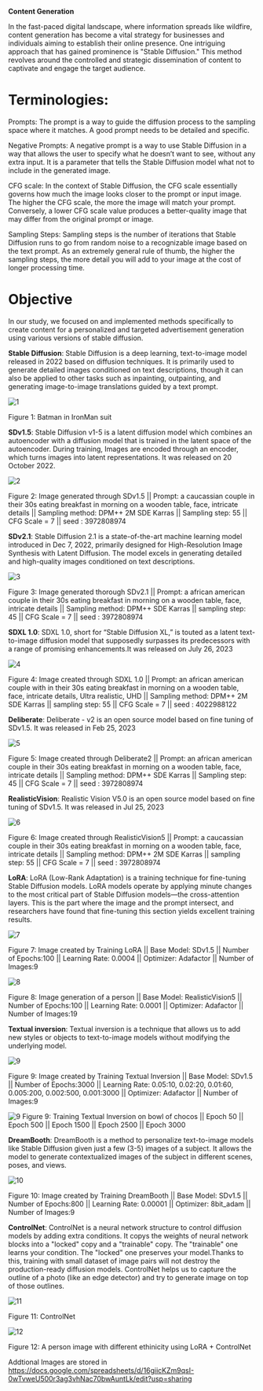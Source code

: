 ﻿**Content Generation**

In the fast-paced digital landscape, where information spreads like wildfire, content generation has become a vital strategy for businesses and individuals aiming to establish their online presence. One intriguing approach that has gained prominence is "Stable Diffusion." This method revolves around the controlled and strategic dissemination of content to captivate and engage the target audience.

# <a name="_toc135249779"></a>Terminologies:
<a name="_toc135249780"></a>Prompts: The prompt is a way to guide the diffusion process to the sampling space where it matches. A good prompt needs to be detailed and specific.

<a name="_toc135249780"></a>Negative Prompts: A negative prompt is a way to use Stable Diffusion in a way that allows the user to specify what he doesn’t want to see, without any extra input. It is a parameter that tells the Stable Diffusion model what not to include in the generated image.

<a name="_toc135249780"></a>CFG scale: In the context of Stable Diffusion, the CFG scale essentially governs how much the image looks closer to the prompt or input image. The higher the CFG scale, the more the image will match your prompt. Conversely, a lower CFG scale value produces a better-quality image that may differ from the original prompt or image.

<a name="_toc135249780"></a>Sampling Steps: Sampling steps is the number of iterations that Stable Diffusion runs to go from random noise to a recognizable image based on the text prompt. As an extremely general rule of thumb, the higher the sampling steps, the more detail you will add to your image at the cost of longer processing time.

# <a name="_toc135249784"></a>Objective
In our study, we focused on and implemented methods specifically to create content for a personalized and targeted advertisement generation using various versions of stable diffusion.

<a name="_toc135249780"></a>**Stable Diffusion**: Stable Diffusion is a deep learning, text-to-image model released in 2022 based on diffusion techniques. It is primarily used to generate detailed images conditioned on text descriptions, though it can also be applied to other tasks such as inpainting, outpainting, and generating image-to-image translations guided by a text prompt.

![1](https://user-images.githubusercontent.com/110606035/260971587-549e4bb1-d714-4185-ba22-3323a0b4c81e.png)

Figure 1: Batman in IronMan suit

<a name="_toc135249780"></a>**SDv1.5**: Stable Diffusion v1-5 is a latent diffusion model which combines an autoencoder with a diffusion model that is trained in the latent space of the autoencoder. During training, Images are encoded through an encoder, which turns images into latent representations. It was released on 20 October 2022.

![2](https://user-images.githubusercontent.com/110606035/260971713-f10f46ec-be50-4b99-bfa8-d6995828a40b.png)

Figure 2: Image generated through SDv1.5
||  Prompt: a caucassian couple in their 30s eating breakfast in morning on a wooden table, face, intricate details
||  Sampling method: DPM++ 2M SDE Karras
||  Sampling step: 55
||  CFG Scale = 7
||  seed : 3972808974

<a name="_toc135249780"></a>**SDv2.1**: Stable Diffusion 2.1 is a state-of-the-art machine learning model introduced in Dec 7, 2022, primarily designed for High-Resolution Image Synthesis with Latent Diffusion. The model excels in generating detailed and high-quality images conditioned on text descriptions.

![3](https://user-images.githubusercontent.com/110606035/260971806-ab2da5cd-222c-4966-a6c2-a3ceaa432880.png)

Figure 3: Image generated thorough SDv2.1
||  Prompt: a african american couple in their 30s eating breakfast in morning on a wooden table, face, intricate details
||  Sampling method: DPM++ SDE Karras
||  sampling step: 45
||  CFG Scale = 7
||  seed : 3972808974

<a name="_toc135249780"></a>**SDXL 1.0**: SDXL 1.0, short for “Stable Diffusion XL,” is touted as a latent text-to-image diffusion model that supposedly surpasses its predecessors with a range of promising enhancements.It was released on July 26, 2023

![4](https://user-images.githubusercontent.com/110606035/260971922-41b8bb75-d81f-4695-a6af-21cef4f1746c.png)

Figure 4: Image created through SDXL 1.0
||  Prompt: an african american couple with in their 30s eating breakfast in morning on a wooden table, face, intricate details, Ultra realistic, UHD
||  Sampling method: DPM++ 2M SDE Karras
||  sampling step: 55
||  CFG Scale = 7
||  seed : 4022988122

<a name="_toc135249780"></a>**Deliberate**: Deliberate - v2 is an open source model based on fine tuning of SDv1.5. It was released in Feb 25, 2023

![5](https://user-images.githubusercontent.com/110606035/260972040-d866924c-15f0-4439-ace5-fe2cf9bbbb57.png)

Figure 5: Image created through Deliberate2 
||  Prompt: an african american couple in their 30s eating breakfast in morning on a wooden table, face, intricate details
||  Sampling method: DPM++ SDE Karras
||  Sampling step: 45
||  CFG Scale = 7
||  seed : 3972808974

<a name="_toc135249780"></a>**RealisticVision**: Realistic Vision V5.0 is an open source model based on fine tuning of SDv1.5. It was released in Jul 25, 2023

![6](https://user-images.githubusercontent.com/110606035/260972209-285ef46d-1864-410b-8537-dead427e6f13.png)

Figure 6: Image created through RealisticVision5 
||  Prompt: a caucassian couple in their 30s eating breakfast in morning on a wooden table, face, intricate details
||  Sampling method: DPM++ 2M SDE Karras
||  sampling step: 55
||  CFG Scale = 7
||  seed : 3972808974

<a name="_toc135249780"></a>**LoRA**: LoRA (Low-Rank Adaptation) is a training technique for fine-tuning Stable Diffusion models. LoRA models operate by applying minute changes to the most critical part of Stable Diffusion models—the cross-attention layers. This is the part where the image and the prompt intersect, and researchers have found that fine-tuning this section yields excellent training results.

![7](https://user-images.githubusercontent.com/110606035/260972276-56dc72f6-2af3-4f93-8871-0fc1b67c4492.png)

Figure 7: Image created by Training LoRA
||  Base Model: SDv1.5
||  Number of Epochs:100
||  Learning Rate: 0.0004
||  Optimizer: Adafactor
||  Number of Images:9

![8](https://user-images.githubusercontent.com/110606035/261230685-41e7a5d5-4dff-4eab-abf6-8acf1bc09b1b.png)

Figure 8: Image generation of a person
||  Base Model: RealisticVision5
||  Number of Epochs:100
||  Learning Rate: 0.0001
||  Optimizer: Adafactor
||  Number of Images:19

<a name="_toc135249780"></a>**Textual inversion**: Textual inversion is a technique that allows us to add new styles or objects to text-to-image models without modifying the underlying model.

![9](https://user-images.githubusercontent.com/110606035/261001686-a6cd3ecb-d6b9-45fc-9241-65b7ea437463.png)

Figure 9: Image created by Training Textual Inversion
||  Base Model: SDv1.5
||  Number of Epochs:3000
||  Learning Rate: 0.05:10, 0.02:20, 0.01:60, 0.005:200, 0.002:500, 0.001:3000
||  Optimizer: Adafactor
||  Number of Images:9

![9](https://user-images.githubusercontent.com/110606035/261229325-c2de9fa4-da18-4629-8f0a-66473e85c9fc.png)
Figure 9: Training Textual Inversion on bowl of chocos
|| Epoch 50
|| Epoch 500
|| Epoch 1500
|| Epoch 2500
|| Epoch 3000

<a name="_toc135249780"></a>**DreamBooth**: DreamBooth is a method to personalize text-to-image models like Stable Diffusion given just a few (3-5) images of a subject. It allows the model to generate contextualized images of the subject in different scenes, poses, and views.

![10](https://user-images.githubusercontent.com/110606035/261001294-0b89065a-cefc-491b-9b57-ed6bdad42238.png)

Figure 10: Image created by Training DreamBooth
||  Base Model: SDv1.5
||  Number of Epochs:800
||  Learning Rate: 0.00001
||  Optimizer: 8bit_adam
||  Number of Images:9

<a name="_toc135249780"></a>**ControlNet**: ControlNet is a neural network structure to control diffusion models by adding extra conditions. It copys the weights of neural network blocks into a "locked" copy and a "trainable" copy. The "trainable" one learns your condition. The "locked" one preserves your model.Thanks to this, training with small dataset of image pairs will not destroy the production-ready diffusion models.
ControlNet helps us to capture the outline of a photo (like an edge detector) and try to generate image on top of those outlines.

![11](https://user-images.githubusercontent.com/110606035/261204604-f57c2cca-3dc3-4cc8-81f8-f03706f6375d.png)

Figure 11: ControlNet

![12](https://user-images.githubusercontent.com/110606035/261208156-d87c131b-59db-4220-8511-b5c877a433aa.png)

Figure 12: A person image with different ethinicity using LoRA + ControlNet

Addtional Images are stored in https://docs.google.com/spreadsheets/d/16giicKZm9qsI-0wTvweU500r3ag3vhNac70bwAuntLk/edit?usp=sharing
